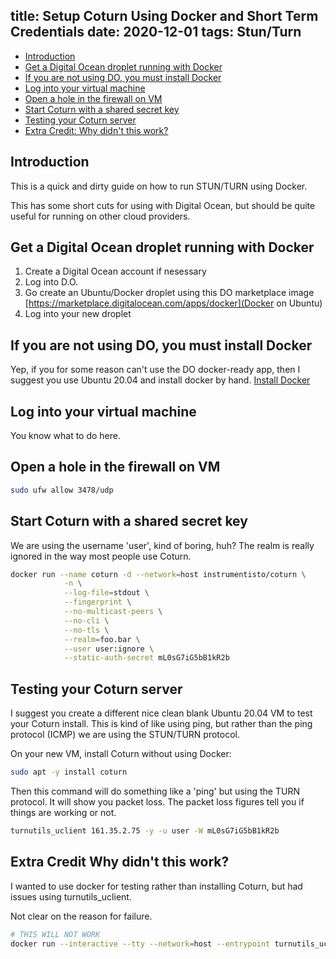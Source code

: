 title: Setup Coturn Using Docker and Short Term Credentials
date: 2020-12-01
tags: Stun/Turn
----


[HLS]: https://foo



- [Introduction](#introduction)
- [Get a Digital Ocean droplet running with Docker](#get-a-digital-ocean-droplet-running-with-docker)
- [If you are not using DO, you must install Docker](#if-you-are-not-using-do-you-must-install-docker)
- [Log into your virtual machine](#log-into-your-virtual-machine)
- [Open a hole in the firewall on VM](#open-a-hole-in-the-firewall-on-vm)
- [Start Coturn with a shared secret key](#start-coturn-with-a-shared-secret-key)
- [Testing your Coturn server](#testing-your-coturn-server)
- [Extra Credit: Why didn't this work?](#extra-credit-why-didn-t-this-work)





## Introduction

This is a quick and dirty guide on how to run STUN/TURN using Docker.

This has some short cuts for using with Digital Ocean, but should be quite useful for running on other cloud providers.


## Get a Digital Ocean droplet running with Docker

1. Create a Digital Ocean account if nesessary
1. Log into D.O.
1. Go create an Ubuntu/Docker droplet using this DO marketplace image [https://marketplace.digitalocean.com/apps/docker](Docker on Ubuntu)
1. Log into your new droplet

## If you are not using DO, you must install Docker

Yep, if you for some reason can't use the DO docker-ready app, 
then I suggest you use Ubuntu 20.04 and install docker by hand.
[Install Docker](https://docs.docker.com/engine/install/ubuntu/)

## Log into your virtual machine

You know what to do here.


## Open a hole in the firewall on VM

```bash
sudo ufw allow 3478/udp
```

## Start Coturn with a shared secret key 

We are using the username 'user', kind of boring, huh?
The realm is really ignored in the way most people use Coturn.


```bash
docker run --name coturn -d --network=host instrumentisto/coturn \
            -n \
            --log-file=stdout \
            --fingerprint \
            --no-multicast-peers \
            --no-cli \
            --no-tls \
            --realm=foo.bar \
            --user user:ignore \
            --static-auth-secret mL0sG7iG5bB1kR2b
```

## Testing your Coturn server

I suggest you create a different nice clean blank Ubuntu 20.04 VM
to test your Coturn install.
This is kind of like using ping, but rather than the ping protocol
(ICMP) we are using the STUN/TURN protocol.


On your new VM, install Coturn without using Docker:
```bash
sudo apt -y install coturn
```

Then this command will do something like a 'ping' but using
the TURN protocol.
It will show you packet loss.
The packet loss figures tell you if things are working or not.

```bash
turnutils_uclient 161.35.2.75 -y -u user -W mL0sG7iG5bB1kR2b
```






## Extra Credit Why didn't this work?

I wanted to use docker for testing rather than installing Coturn,
but had issues using turnutils_uclient.

Not clear on the reason for failure.

```bash
# THIS WILL NOT WORK
docker run --interactive --tty --network=host --entrypoint turnutils_uclient instrumentisto/coturn 161.35.2.75 -y -u user -W mL0sG7iG5bB1kR2b
```
 



